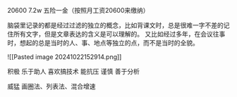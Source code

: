 20600
7.2w
五险一金（按照月工资20600来缴纳）

脑袋里记录的都是经过过滤的独立的概念，比如背课文时，总是很难一字不差的记住所有文字，但是文章表达的含义是可以理解的。
又比如经过多年，在会议往事时，想起的总是当时的人、事、地点等独立的点，而不是当时的全貌。

![[Pasted image 20241022152914.png]]

积极
乐于助人
喜欢搞技术
能抗压
谨慎
善于分析

威猛 画圈法、列表法、混合增速